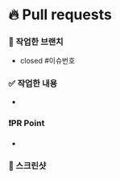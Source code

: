 # 🔥 Pull requests
### 🌴 작업한 브랜치
- closed #이슈번호

### ✅ 작업한 내용
- <!-- 작업한 내용 적어주세요 -->

### ❗️PR Point
- <!-- 부족했던 점 혹은 개선하고 싶은 방향이 있다면 얘기해주세요 -->

### 📸 스크린샷
<!-- 스크린 샷을 첨부해주세요 -->
